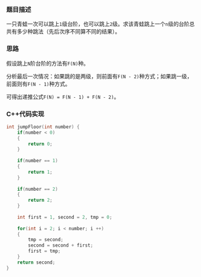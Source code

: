 ### 题目描述

一只青蛙一次可以跳上```1```级台阶，也可以跳上```2```级。求该青蛙跳上一个```n```级的台阶总共有多少种跳法（先后次序不同算不同的结果）。

### 思路

假设跳上```N```阶台阶的方法有```F(N)```种。

分析最后一次情况：如果跳的是两级，则前面有```F(N - 2)```种方式；如果跳一级，前面则有```F(N - 1)```种方式。

可得出递推公式```F(N) = F(N - 1) + F(N - 2)```。

### C++代码实现

```c++
int jumpFloor(int number) {
    if(number < 0)
    {
        return 0;
    }
    
    if(number == 1)
    {
        return 1;
    }
    
    if(number == 2)
    {
        return 2;
    }
    
    int first = 1, second = 2, tmp = 0;
    
    for(int i = 2; i < number; i ++)
    {
        tmp = second;
        second = second + first;
        first = tmp;
    }
    return second;
}
```

